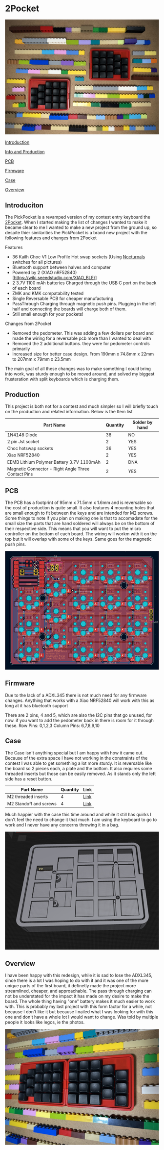 # 2Pocket

![](https://github.com/ParksDevelopment/PickPocket/blob/main/Pictures/Legos1.jpeg)

[Introduction](#Introduction)

[Info and Production](#Production)

[PCB](#PCB)

[Firmware](#Firmware)

[Case](#Case)

[Overview](#Overview)

## Introduciton

The PickPocket is a revamped version of my contest entry keyboard the [2Pocket](https://github.com/ParksDevelopment/2Pocket/tree/main). When I started making the list of changes I wanted to make it became clear to me I wanted to make a new project from the ground up, so despite thier similarities the PickPocket is a brand new project with the following features and changes from 2Pocket

Features
- 36 Kailh Choc V1 Low Profile Hot swap sockets (Using [Nocturnals](https://lowprokb.ca/collections/switches/products/ambients-silent-choc-switches) switches for all pictures)
- Bluetooth support between halves and computer
- Powered by 2 (XIAO nRF52840)[https://wiki.seeedstudio.com/XIAO_BLE/]
- 2 3.7V 1100 mAh batteries Charged through the USB C port on the back of each board
- ZMK and KMK compatability tested
- Single Reversable PCB for cheaper manufacturing
- PassThrough Charging through magnetic push pins. Plugging in the left half and connecting the boards will charge both of them.
- Still small enough for your pockets!

Changes from 2Pocket
- Removed the pedometer. This was adding a few dollars per board and made the wiring for a reversable pcb more than I wanted to deal with
- Removed the 2 additional buttons. they were for pedometer controls primarily 
- Increased size for better case design. From 190mm x 74.8mm x 22mm to 207mm x 79mm x 23.5mm

The main goal of all these changes was to make something I could bring into work, was sturdy enough to be moved around, and solved my biggest frusteration with split keyboards which is charging them.

## Production

This project is both not for a contest and much simpler so I will briefly touch on the production and related information. Below is the Item list

| Part Name  | Quantity   | Solder by hand   |
|------------|------------|------------|
| 1N4148 Diode | 38| NO|
| 2 pin Jst socket | 2| YES|
| Choc hotswap sockets | 36| YES|
| Xiao NRF52840 | 2| YES|
| EEMB Lithium Polymer Battery 3.7V 1100mAh | 2| DNA|
|Magnetic Connector - Right Angle Three Contact Pins | 2| YES|


## PCB

The PCB has a footprint of 95mm x 71.5mm x 1.6mm and is reversable so the cost of production is quite small. It also features 4 mounting holes that are small enough to fit between the keys and are intended for M2 screws. Some things to note if you plan on making one is that to accomadate for the small size the parts that are hand soldered will always be on the bottom of their respective side. This means that you will want to put the micro controller on the bottom of each board. The wiring will workm with it on the top but it will overlap with some of the keys. Same goes for the magnetic push pins.

![](https://github.com/ParksDevelopment/PickPocket/blob/main/Pictures/PCB.png)

## Firmware

Due to the lack of a ADXL345 there is not much need for any firmware changes. Anything that works with a Xiao NRF52840 will work with this as long at it has bluetooth support

There are 2 pins, 4 and 5, which are also the I2C pins that go unused, for now. if you want to add the pedometer back in there is room for it through these.
Row Pins: 0,1,2,3
Column Pins: 6,7,8,9,10

## Case

The Case isn't anything special but I am happy with how it came out. Because of the extra space I have not working in the constraints of the contest I was able to get something a lot more sturdy. It is reversable like the board so 2 pieces each, a plate and the bottom. It also requires some threaded inserts but those can be easily removed. As it stands only the left side has a reset button.

| Part Name  | Quantity   | Link  |
|------------|------------|------------|
| M2 threaded inserts| 4| [Link](https://www.amazon.com/dp/B0DGP6FH5H?ref=nb_sb_ss_w_as-reorder_k1_1_7&amp=&crid=1JJC55YT0N74J&amp=&sprefix=m2+thre)|
| M2 Standoff and screws| 4| [Link](https://www.amazon.com/M2-Motherboard-Standoffs-Male-Female-Electronic/dp/B0BP6MT7RP/ref=sr_1_3?crid=1B0X8RUAJV7TB&dib=eyJ2IjoiMSJ9.4QcWRysCtdMoG_QF6B69rSAXRWaxghfNGHqr93WRVa_WalsyknAQGVyIgvgC3SLtFW8_Aq9xT8osy7Ujw2-KMYpiWbzHui2ul46HTimVXeC-CCfGhvA7aWc0ZlMaRxAaAogIQ04qn7LB9O_VYWGMlC1Eg_iei4z6oBYtRa2EqjSfnEmVXzc36kRT-TCwqZwGNqwdKtOXMUKBzJf1T8QhFMsNmuDVL8JtqZQa6X_zp2WqCpqts0BBzoPuzOpg5VYAeIQQLHLcRWSujUVZSC_JGGASAf63wpMIx7f5A5T_ZYg.Ff2cLg3y5jFBp4E5X0YNq7dlbfJBQw7yKhNeuV5YwsQ&dib_tag=se&keywords=m2%2Bstandoff%2Bkit&qid=1744292483&s=industrial&sprefix=m2%2Bstand%2Cindustrial%2C129&sr=1-3&th=1)

Much happier with the case this time around and while it still has quirks I don't feel the need to change it that much. I am using the keyboard to go to work and I never have any concerns throwing it in a bag.

![](https://github.com/ParksDevelopment/PickPocket/blob/main/Pictures/case.png)

## Overview

I have been happy with this redesign, while it is sad to lose the ADXL345, since there is a lot I was hoping to do with it and it was one of the more unique parts of the first board, it definetly made the project more streamlined, cheaper, and approachable. The pass through charging can not be understated for the impact it has made on my desire to make the board. The whole thing having "one" battery makes it much easier to work with. This is probably my last project with this form factor for a while, not because I don't like it but because I nailed what I was looking for with this one and don't have a whole lot I would want to change. Was told by multiple people it looks like legos, ie the photos.

![](https://github.com/ParksDevelopment/PickPocket/blob/main/Pictures/Legos2.jpeg)

